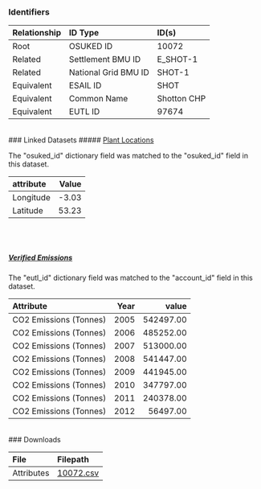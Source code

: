 ### Identifiers

| Relationship   | ID Type              | ID(s)       |
|:---------------|:---------------------|:------------|
| Root           | OSUKED ID            | 10072       |
| Related        | Settlement BMU ID    | E_SHOT-1    |
| Related        | National Grid BMU ID | SHOT-1      |
| Equivalent     | ESAIL ID             | SHOT        |
| Equivalent     | Common Name          | Shotton CHP |
| Equivalent     | EUTL ID              | 97674       |

<br>
### Linked Datasets
##### <a href="https://osuked.github.io/Power-Station-Dictionary/datasets/plant-locations">Plant Locations</a>



The "osuked_id" dictionary field was matched to the "osuked_id" field in this dataset.

| attribute   |   Value |
|:------------|--------:|
| Longitude   |   -3.03 |
| Latitude    |   53.23 |

<br><br>
##### <a href="https://osuked.github.io/Power-Station-Dictionary/datasets/verified-emissions">Verified Emissions</a>



The "eutl_id" dictionary field was matched to the "account_id" field in this dataset.

| Attribute              |   Year |     value |
|:-----------------------|-------:|----------:|
| CO2 Emissions (Tonnes) |   2005 | 542497.00 |
| CO2 Emissions (Tonnes) |   2006 | 485252.00 |
| CO2 Emissions (Tonnes) |   2007 | 513000.00 |
| CO2 Emissions (Tonnes) |   2008 | 541447.00 |
| CO2 Emissions (Tonnes) |   2009 | 441945.00 |
| CO2 Emissions (Tonnes) |   2010 | 347797.00 |
| CO2 Emissions (Tonnes) |   2011 | 240378.00 |
| CO2 Emissions (Tonnes) |   2012 |  56497.00 |


<br>
### Downloads


| File       | Filepath                                                                              |
|:-----------|:--------------------------------------------------------------------------------------|
| Attributes | [10072.csv](https://osuked.github.io/Power-Station-Dictionary/object_attrs/10072.csv) |
